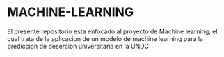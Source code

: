 # MACHINE-LEARNING
El presente repositorio esta enfocado al proyecto de Machine learning, el cual trata de la aplicacion de un modelo de machine learning para la prediccion de desercion universitaria en la UNDC
